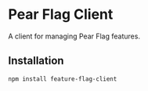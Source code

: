 # Pear Flag Client

A client for managing Pear Flag features.

## Installation

```bash
npm install feature-flag-client

